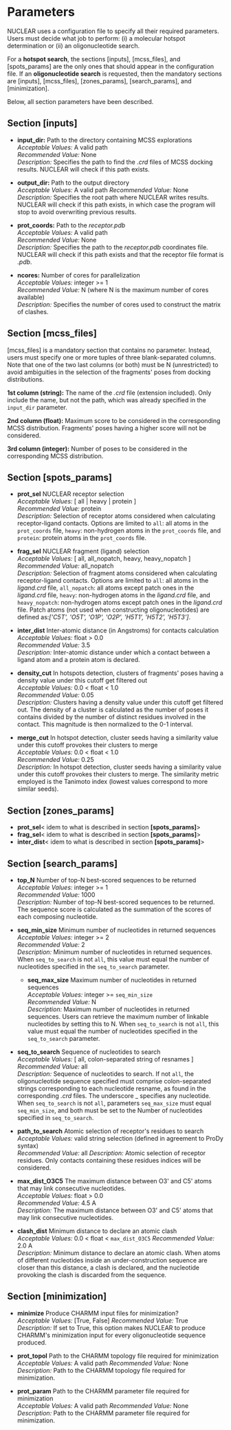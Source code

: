 # Parameters

NUCLEAR uses a configuration file to specify all their required parameters. Users must decide what job to perform:
(i) a molecular hotspot determination or (ii) an oligonucleotide search.

For a **hotspot search**, the sections [inputs], [mcss_files], and [spots_params] are the only ones that should 
appear in the configuration file. If an **oligonucleotide search** is requested, then the mandatory sections are
[inputs], [mcss_files], [zones_params], [search_params], and [minimization].

Below, all section parameters have been described.



## **Section \[inputs\]**

- **input_dir:** Path to the directory containing MCSS explorations   
 *Acceptable Values:* A valid path  
 *Recommended Value:* None  
 *Description:* Specifies the path to find the *.crd* files of MCSS docking results. NUCLEAR will check if this path exists.

  
- **output_dir:** Path to the output directory   
  *Acceptable Values:* A valid path 
  *Recommended Value:* None  
  *Description:* Specifies the root path where NUCLEAR writes results. NUCLEAR will check if this path exists, in which case the program will stop to avoid overwriting previous results.  
  

- **prot_coords:** Path to the *receptor.pdb*  
  *Acceptable Values:* A valid path  
  *Recommended Value:* None  
  *Description:* Specifies the path to the *receptor.pdb* coordinates file. NUCLEAR will check if this path exists and that the receptor file format is *.pdb*.  
  

- **ncores:** Number of cores for parallelization   
  *Acceptable Values:* integer >= 1  
  *Recommended Value:* N (where N is the maximum number of cores available)  
  *Description:* Specifies the number of cores used to construct the matrix of clashes.  
  


## **Section \[mcss_files\]**   
  
\[mcss_files\] is a mandatory section that contains no parameter. Instead, users must specify one or more tuples of three blank-separated columns. Note that one of the two last columns (or both) must be N (unrestricted) to avoid ambiguities in the selection of the fragments' poses from docking distributions.  
  
**1st column (string):** The name of the *.crd* file (extension included). Only include the name, but not the path, which was already specified in the `input_dir` parameter.
  
**2nd column (float):** Maximum score to be considered in the corresponding MCSS distribution. Fragments' poses having a higher score will not be considered.
  
**3rd column (integer):** Number of poses to be considered in the corresponding MCSS distribution. 
  


## **Section \[spots_params\]**  
  
- **prot_sel** NUCLEAR receptor selection   
  *Acceptable Values:* \[ all | heavy | protein \]  
  *Recommended Value:* protein  
  *Description:* Selection of receptor atoms considered when calculating receptor-ligand contacts. Options are limited to `all`: all atoms in the `prot_coords` file, `heavy`: non-hydrogen atoms in the `prot_coords` file, and `protein`: protein atoms in the `prot_coords` file.  
  

- **frag_sel** NUCLEAR fragment (ligand) selection   
  *Acceptable Values:* \[ all, all_nopatch, heavy, heavy_nopatch \]  
  *Recommended Value:* all_nopatch  
  *Description:* Selection of fragment atoms considered when calculating receptor-ligand contacts. Options are limited to `all`: all atoms in the *ligand.crd* file, `all_nopatch`: all atoms except patch ones in the *ligand.crd* file, `heavy`: non-hydrogen atoms in the *ligand.crd* file, and `heavy_nopatch`: non-hydrogen atoms except patch ones in the *ligand.crd* file. Patch atoms (not used when constructing oligonucleotides) are defined as:*\['C5T', 'O5T', 'O1P', 'O2P', 'H5T1', 'H5T2', 'H5T3'\]*.  
   

- **inter_dist** Inter-atomic distance (in Angstroms) for contacts calculation   
  *Acceptable Values:* float > 0.0  
  *Recommended Value:* 3.5  
  *Description:* Inter-atomic distance under which a contact between a ligand atom and a protein atom is declared.  
  

- **density_cut** In hotspots detection, clusters of fragments' poses having a density value under this cutoff get filtered out   
  *Acceptable Values:* 0.0 < float < 1.0  
  *Recommended Value:* 0.05  
  *Description:* Clusters having a density value under this cutoff get filtered out. The density of a cluster is calculated as the number of poses it contains divided by the number of distinct residues involved in the contact. This magnitude is then normalized to the 0-1 interval.  
  

- **merge_cut** In hotspot detection, cluster seeds having a similarity value under this cutoff provokes their clusters to merge   
  *Acceptable Values:* 0.0 < float < 1.0  
  *Recommended Value:* 0.25  
  *Description:* In hotspot detection, cluster seeds having a similarity value under this cutoff provokes their clusters to merge. The similarity metric employed is the Tanimoto index (lowest values correspond to more similar seeds).  
   



## **Section \[zones_params\]**  
  
- **prot_sel**< idem to what is described in section **\[spots_params\]**>  
- **frag_sel**< idem to what is described in section **\[spots_params\]**>  
- **inter_dist**< idem to what is described in section **\[spots_params\]**>  
  


## **Section \[search_params\]**  
  
- **top_N** Number of top-N best-scored sequences to be returned   
  *Acceptable Values:* integer >= 1  
  *Recommended Value:* 1000  
  *Description:* Number of top-N best-scored sequences to be returned. The sequence score is calculated as the summation of the scores of each composing nucleotide.  
   

- **seq_min_size** Minimum number of nucleotides in returned sequences   
  *Acceptable Values:* integer >= 2  
  *Recommended Value:* 2  
  *Description:* Minimum number of nucleotides in returned sequences. When `seq_to_search` is not `all`, this value must equal the number of nucleotides specified in the `seq_to_search` parameter.  
  
  - **seq_max_size** Maximum number of nucleotides in returned sequences   
  *Acceptable Values:* integer >= `seq_min_size`  
  *Recommended Value:* N  
  *Description:* Maximum number of nucleotides in returned sequences. Users can retrieve the maximum number of linkable nucleotides by setting this to N. When `seq_to_search` is not `all`, this value must equal the number of nucleotides specified in the `seq_to_search` parameter.  
  

- **seq_to_search** Sequence of nucleotides to search   
  *Acceptable Values:* \[ all, colon-separated string of resnames \]  
  *Recommended Value:* all  
  *Description:* Sequence of nucleotides to search. If not `all`, the oligonucleotide sequence specified must comprise colon-separated strings corresponding to each nucleotide resname, as found in the corresponding *.crd* files. The underscore _ specifies any nucleotide. When `seq_to_search` is not `all`, parameters `seq_max_size` must equal `seq_min_size`, and both must be set to the Number of nucleotides specified in `seq_to_search`.  
  

- **path_to_search** Atomic selection of receptor's residues to search   
  *Acceptable Values:* valid string selection (defined in agreement to ProDy syntax)  
  *Recommended Value:* all
  *Description:* Atomic selection of receptor residues. Only contacts containing these residues indices will be considered. 
   

- **max_dist_O3C5** The maximum distance between O3' and C5' atoms that may link consecutive nucleotides.   
  *Acceptable Values:* float > 0.0  
  *Recommended Value:* 4.5 A  
  *Description:* The maximum distance between O3' and C5' atoms that may link consecutive nucleotides.  
   

- **clash_dist** Minimum distance to declare an atomic clash   
  *Acceptable Values:* 0.0 < float < `max_dist_O3C5` 
  *Recommended Value:* 2.0 A  
  *Description:* Minimum distance to declare an atomic clash. When atoms of different nucleotides inside an under-construction sequence are closer than this distance, a clash is declared, and the nucleotide provoking the clash is discarded from the sequence.  
   


## **Section \[minimization\]**  

- **minimize** Produce CHARMM input files for minimization?  
  *Acceptable Values:* [True, False]
  *Recommended Value:* True 
  *Description:* If set to True, this option makes NUCLEAR to produce CHARMM's minimization input for every oligonucleotide sequence produced.   
   

- **prot_topol** Path to the CHARMM topology file required for minimization  
  *Acceptable Values:* A valid path
  *Recommended Value:* None 
  *Description:* Path to the CHARMM topology file required for minimization.   
   

- **prot_param** Path to the CHARMM parameter file required for minimization  
  *Acceptable Values:* A valid path
  *Recommended Value:* None 
  *Description:* Path to the CHARMM parameter file required for minimization.   

